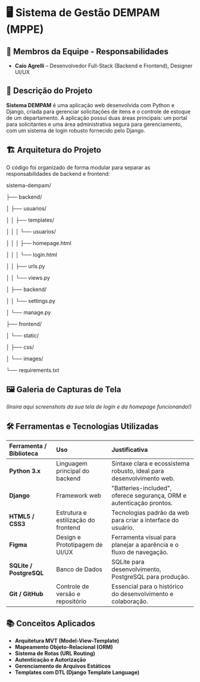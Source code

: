 # 🖥️ Sistema de Gestão DEMPAM (MPPE)

## 👥 Membros da Equipe - Responsabilidades

* **Caio Agrelli** – Desenvolvedor Full-Stack (Backend e Frontend), Designer UI/UX


## 📖 Descrição do Projeto

**Sistema DEMPAM** é uma aplicação web desenvolvida com Python e Django, criada para gerenciar solicitações de itens e o controle de estoque de um departamento. A aplicação possui duas áreas principais: um portal para solicitantes e uma área administrativa segura para gerenciamento, com um sistema de login robusto fornecido pelo Django.

## 🏗️ Arquitetura do Projeto

O código foi organizado de forma modular para separar as responsabilidades de backend e frontend:

sistema-dempam/

├── backend/

│   ├── usuarios/

│   │   ├── templates/

│   │   │   └── usuarios/

│   │   │       ├── homepage.html

│   │   │       └── login.html

│   │   ├── urls.py

│   │   └── views.py

│   ├── backend/

│   │   └── settings.py

│   └── manage.py

├── frontend/

│   └── static/

│       ├── css/

│       └── images/

└── requirements.txt


## 🖼️ Galeria de Capturas de Tela

*(Insira aqui screenshots da sua tela de login e da homepage funcionando!)*

## 🛠️ Ferramentas e Tecnologias Utilizadas

| Ferramenta / Biblioteca | Uso | Justificativa |
| :--- | :--- | :--- |
| **Python 3.x** | Linguagem principal do backend | Sintaxe clara e ecossistema robusto, ideal para desenvolvimento web. |
| **Django** | Framework web | "Batteries-included", oferece segurança, ORM e autenticação prontos. |
| **HTML5 / CSS3** | Estrutura e estilização do frontend | Tecnologias padrão da web para criar a interface do usuário. |
| **Figma** | Design e Prototipagem de UI/UX | Ferramenta visual para planejar a aparência e o fluxo de navegação. |
| **SQLite / PostgreSQL**| Banco de Dados | SQLite para desenvolvimento, PostgreSQL para produção. |
| **Git / GitHub** | Controle de versão e repositório | Essencial para o histórico do desenvolvimento e colaboração. |

## 📚 Conceitos Aplicados

* **Arquitetura MVT (Model-View-Template)**
* **Mapeamento Objeto-Relacional (ORM)**
* **Sistema de Rotas (URL Routing)**
* **Autenticação e Autorização**
* **Gerenciamento de Arquivos Estáticos**
* **Templates com DTL (Django Template Language)**
